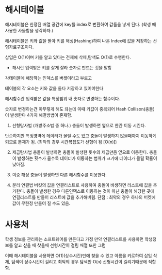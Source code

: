 # 해시테이블
해시테이블은 한정된 배열 공간에 key를 index로 변환하여 값들을 넣게 된다. (학생 때 사용한 사물함을 생각하자.)

해시테이블은 키와 값을 받아 키를 해싱(Hashing)하여 나온 Index에 값을 저장하는 선형자료구조이다.

삽입은 O(1)이며 키를 알고 있다는 전제에 삭제,탐색도 O(1)로 수행한다.

  * 해시란 입력받은 키를 잘게 잘라 숫자로 만드는 것을 말함

각테이블에 해당하는 인덱스를 버켓이라고 부르고

테이블의 각 요소는 키와 값을 둘다 저장하고 있어야한다

해시함수란 입력받은 값을 특정범위 내 숫자로 변경하는 함수이다.

숫자로 변경하는건 아무렇게 해도 되는데 이때 키값이 중복되어 Hash Collison(충돌)이 발생한다
4가지 해결방법이 존재함.

1. 선형탐사법 (개방주소법 중 하나.)
  충돌이 발생하면 옆으로 한칸 이동 시킨다.

  단순하지만 특정영역에 데이터가 몰릴 수도 있고 충돌이 발생하지 않을때까지 이동하게 되므로 문제가 됨.
    (최악의 경우 시간복잡도가 선형이 됨 [O(n)])

2. 제곱탐사법
  충돌이 발생하면 충돌이 발생한 횟수의 제곱만큼 옆으로 이동한다.
  충돌이 발생하는 횟수가 클수록 데이터가 이동하는 범위가 크기에 데이터가 몰릴 확률이 낮아짐.

3. 이중 해싱
  충돌이 발생하면 다른 해시함수를 이용한다.

4. 분리 연결법
  버킷의 값을 연결리스트로 사용하여 충돌이 바생하면 리스트에 값을 추가한다.
  충돌이 발생한 경우 다른인덱스로 이동하는 것이 아닌 충돌이 해당한 곳에 연결리스트를 만들어 리스트에 값을 추가해버림.
  단점 : 최악의 경우 하나의 버켓에 값이 무한정 만들어 질 수도 있음.

# 사용처
학생 정보를 관리하는 소프트웨어를 만든다고 가정
만약 연결리스트를 사용하면 학생정보를 알고 싶을 때 찾을때 선형시간이 걸림
배열 또한 그럼

이때 해시테이블을 사용하면 O(1)(상수시간)만에 찾을 수 있고 이름을 키로하여 삽입 삭제, 탐색이 상수시간이 걸리고
최악의 경우 탐색만 O(n) 선형시간이 걸리기때문에 적합함.




